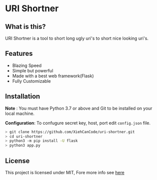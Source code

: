 # URI Shortner

## What is this?

URI Shortner is a tool to short long ugly uri's to short nice looking uri's.

## Features

* Blazing Speed
* Simple but powerful
* Made with a best web framework(Flask)
* Fully Customizable

## Installation

**Note** : You must have Python 3.7 or above and Git to be installed on your local machine.

**Configuration**: To confugure secret key, host, port edit `config.json` file.

```sh
> git clone https://github.com/XiehCanCode/uri-shortner.git
> cd uri-shortner
> python3 -m pip install -U flask
> python3 app.py
```

## License

This project is licensed under MIT, Fore more info see <a href="https://github.com/XiehCanCode/uri-shortner/blob/master/LICENSE">here</a>
